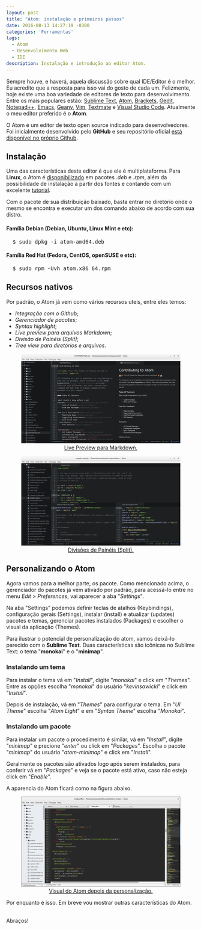 ```yaml
---
layout: post
title: "Atom: instalação e primeiros passos"
date: 2016-08-13 14:27:19 -0300
categories: 'Ferramentas'
tags:
  - Atom
  - Desenvolvimento Web
  - IDE
description: Instalação e introdução ao editor Atom.
---
```


<div style="text-align: center; display:none">
  <img src="/images/atom-instalacao-primeiros-passos/atom-icon.png" style="max-width: 100%" alt="Atom" />
</div>

Sempre houve, e haverá, aquela discussão sobre qual IDE/Editor é o melhor. Eu acredito que a resposta para isso vai do gosto de cada um. Felizmente, hoje existe uma boa variedade de editores de texto para desenvolvimento. Entre os mais populares estão: [Sublime Text](https://www.sublimetext.com/), [Atom](https://atom.io/), [Brackets](http://brackets.io/), [Gedit](https://wiki.gnome.org/Apps/Gedit), [Notepad++](https://notepad-plus-plus.org/), [Emacs](https://www.gnu.org/software/emacs/), [Geany](https://www.geany.org/), [Vim](http://www.vim.org/), [Textmate](https://macromates.com/) e [Visual Studio Code](https://code.visualstudio.com/). Atualmente o meu editor preferido é o <strong>Atom</strong>.

O Atom é um editor de texto open source indicado para desenvolvedores. Foi inicialmente desenvolvido pelo <strong>GitHub</strong> e seu repositório oficial [está disponível no próprio Github](https://github.com/atom/atom).

## Instalação

Uma das características deste editor é que ele é multiplataforma. Para **Linux**, o Atom é <a href="https://atom.io/" title="Site oficial do Atom" target="_blank">disponibilizado</a> em pacotes *.deb* e *.rpm*, além da possibilidade de instalação a partir dos fontes e contando com um excelente <a href="https://github.com/atom/atom/blob/master/docs/build-instructions/linux.md" target="_blank">tutorial</a>.

Com o pacote de sua distribuição baixado, basta entrar no diretório onde o mesmo se encontra e executar um dos comando abaixo de acordo com sua distro.

#### Família Debian (Debian, Ubuntu, Linux Mint e etc):

<pre class="terminal">
  $ sudo dpkg -i atom-amd64.deb
</pre>

#### Família Red Hat (Fedora, CentOS, openSUSE e etc):

<pre class="terminal">
  $ sudo rpm -Uvh atom.x86_64.rpm
</pre>

## Recursos nativos

Por padrão, o Atom já vem como vários recursos uteis, entre eles temos:

  * *Integração com o Github*;
  * *Gerenciador de pacotes*;
  * *Syntax highlight*;
  * *Live preview para arquivos Markdown*;
  * *Divisão de Painéis (Split)*;
  * *Tree view para diretórios e arquivos*.

<div style="text-align: center"><a href="/images/atom-instalacao-primeiros-passos/atom-live-preview-md.png" target="_blank"><figure><img src="/images/atom-instalacao-primeiros-passos/atom-live-preview-md.png" style="max-width: 100%" alt="Live Preview para Markdown" title="Live Preview para Markdown" /><figcaption class="text-center">Live Preview para Markdown.</figcaption></figure></a></div>

<div style="text-align: center"><a href="/images/atom-instalacao-primeiros-passos/atom-split.png" target="_blank"><figure><img src="/images/atom-instalacao-primeiros-passos/atom-split.png" style="max-width: 100%" alt="Divisões de Painéis (Split)" title="Divisões de Painéis (Split)" /><figcaption class="text-center">Divisões de Painéis (Split).</figcaption></figure></a></div>

## Personalizando o Atom

Agora vamos para a melhor parte, os pacote. Como mencionado acima, o gerenciador do pacotes já vem ativado por padrão, para acessá-lo entre no menu <em>Edit</em> > <em>Preferences</em>, vai aparecer a aba "<em>Settings</em>".

Na aba "Settings" podemos definir teclas de atalhos (Keybindings), configuração gerais (Settings), instalar (install) e atualizar (updates) pacotes e temas, gerenciar pacotes instalados (Packages) e escolher o visual da aplicação (Themes).

Para ilustrar o potencial de personalização do atom, vamos deixá-lo parecido com o <strong>Sublime Text</strong>. Duas características são icônicas no Sublime Text: o tema "<strong>monokai</strong>" e o "<strong>minimap</strong>".

### Instalando um tema

Para instalar o tema vá em "<em>Install</em>", digite "<em>monokai</em>" e click em "<em>Themes</em>". Entre as opções escolha "<em>monokai</em>" do usuário "<em>kevinsawicki</em>" e click em "<em>Install</em>".

Depois de instalação, vá em "<em>Themes</em>" para configurar o tema. Em "<em>UI Theme</em>" escolha "<em>Atom Light</em>" e em "<em>Syntax Theme</em>" escolha "<em>Monokai</em>".

### Instalando um pacote

Para instalar um pacote o procedimento é similar, vá em "<em>Install</em>", digite "<em>minimap</em>" e precione "<em>enter</em>" ou click em "<em>Packages</em>". Escolha o pacote "<em>minimap</em>" do usuário "<em>atom-minimap</em>" e click em "<em>Install</em>".

Geralmente os pacotes são ativados logo após serem instalados, para conferir vá em "<em>Packages</em>" e veja se o pacote está ativo, caso não esteja click em "<em>Enable</em>".

A aparencia do Atom ficará como na figura abaixo.

<div style="text-align: center"><a href="/images/atom-instalacao-primeiros-passos/atom-monokai-theme.png" target="_blank"><figure><img src="/images/atom-instalacao-primeiros-passos/atom-monokai-theme.png" style="max-width: 100%" alt="Visual do Atom depois da personalização" title="Visual do Atom depois da personalização" /><figcaption class="text-center">Visual do Atom depois da personalização.</figcaption></figure></a>
</div>

Por enquanto é isso. Em breve vou mostrar outras características do Atom.

<br>
Abraços!
